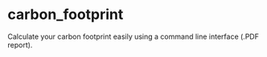 # carbon_footprint
Calculate your carbon footprint easily using a command line interface (.PDF report). 
